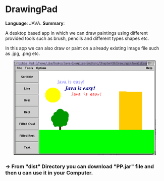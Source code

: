 # DrawingPad

<strong>Language</strong>: JAVA.
<strong>Summary</strong>: <p>A desktop based app in which we can draw paintings using different provided tools such as brush, pencils and different types shapes etc.</p>
<p>In this app we can also draw or paint on a already existing Image file such as .jpg, .png etc.</p>


<p align="center">
  <img src="draw.png" width="450"/>
</p>

<h3>-> From "dist" Directory you  can download "PP.jar" file  and then u can use it in your Computer. </h3> 
